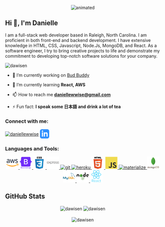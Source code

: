 <p align="center">
  <img src="hello.gif" alt="animated" />
</p>

## Hi 👋, I'm Danielle
I am a full-stack web developer based in Raleigh, North Carolina. I am proficient in both front-end and backend development. I have extensive knowledge in HTML, CSS, Javascript, Node.Js, MongoDB, and React. As a software engineer, I try to bring creative projects to life and demonstrate my commitment to developing top-notch software solutions for your company.

<p align="left"> <img src="https://komarev.com/ghpvc/?username=dawisen&label=Profile%20views&color=0e75b6&style=flat" alt="dawisen" /> </p>

- 🔭 I’m currently working on [Bud Buddy](https://github.com/dawisen/budbuddy)

- 🌱 I’m currently learning **React, AWS**

- 📫 How to reach me **daniellewwise@gmail.com**

- ⚡ Fun fact: **I speak some 日本語 and drink a lot of tea**

<h3 align="left">Connect with me:</h3>
<p align="left">
<a href="https://www.hackerrank.com/daniellewwise" target="blank"><img align="center" src="https://cdn.jsdelivr.net/npm/simple-icons@3.0.1/icons/hackerrank.svg" alt="daniellewwise" height="30" width="40" /></a>
<a href="https://www.linkedin.com/in/daniellewisen1/"> <img align="center" src="makefg.png" alt="daniellewisen1" height="30" width="30" /></a> 
</p>

<h3 align="left">Languages and Tools:</h3>
<p align="center"> <a href="https://aws.amazon.com" target="_blank"> <img src="https://raw.githubusercontent.com/devicons/devicon/master/icons/amazonwebservices/amazonwebservices-original-wordmark.svg" alt="aws" width="40" height="40"/> </a> <a href="https://getbootstrap.com" target="_blank"> <img src="https://raw.githubusercontent.com/devicons/devicon/master/icons/bootstrap/bootstrap-plain-wordmark.svg" alt="bootstrap" width="40" height="40"/> </a> <a href="https://www.w3schools.com/css/" target="_blank"> <img src="https://raw.githubusercontent.com/devicons/devicon/master/icons/css3/css3-original-wordmark.svg" alt="css3" width="40" height="40"/> </a> <a href="https://expressjs.com" target="_blank"> <img src="https://raw.githubusercontent.com/devicons/devicon/master/icons/express/express-original-wordmark.svg" alt="express" width="40" height="40"/> </a> <a href="https://git-scm.com/" target="_blank"> <img src="https://www.vectorlogo.zone/logos/git-scm/git-scm-icon.svg" alt="git" width="40" height="40"/> </a> <a href="https://heroku.com" target="_blank"> <img src="https://www.vectorlogo.zone/logos/heroku/heroku-icon.svg" alt="heroku" width="40" height="40"/> </a> <a href="https://www.w3.org/html/" target="_blank"> <img src="https://raw.githubusercontent.com/devicons/devicon/master/icons/html5/html5-original-wordmark.svg" alt="html5" width="40" height="40"/> </a> <a href="https://developer.mozilla.org/en-US/docs/Web/JavaScript" target="_blank"> <img src="https://raw.githubusercontent.com/devicons/devicon/master/icons/javascript/javascript-original.svg" alt="javascript" width="40" height="40"/> </a> <a href="https://materializecss.com/" target="_blank"> <img src="https://raw.githubusercontent.com/prplx/svg-logos/5585531d45d294869c4eaab4d7cf2e9c167710a9/svg/materialize.svg" alt="materialize" width="40" height="40"/> </a> <a href="https://www.mongodb.com/" target="_blank"> <img src="https://raw.githubusercontent.com/devicons/devicon/master/icons/mongodb/mongodb-original-wordmark.svg" alt="mongodb" width="40" height="40"/> </a> <a href="https://www.mysql.com/" target="_blank"> <img src="https://raw.githubusercontent.com/devicons/devicon/master/icons/mysql/mysql-original-wordmark.svg" alt="mysql" width="40" height="40"/> </a> <a href="https://nodejs.org" target="_blank"> <img src="https://raw.githubusercontent.com/devicons/devicon/master/icons/nodejs/nodejs-original-wordmark.svg" alt="nodejs" width="40" height="40"/> </a> <a href="https://reactjs.org/" target="_blank"> <img src="https://raw.githubusercontent.com/devicons/devicon/master/icons/react/react-original-wordmark.svg" alt="react" width="40" height="40"/> </a> </p>

## GitHub Stats
<div align="center">
<img align="center" src="https://github-readme-stats.vercel.app/api/top-langs?username=dawisen&show_icons=true&locale=en&layout=compact" alt="dawisen" width="40%" />

<img align="center" src="https://github-readme-stats.vercel.app/api?username=dawisen&show_icons=true&locale=en" alt="dawisen" width="40%" />
</div>
<br>
<div align="center"> <img align="center" src="https://github-readme-streak-stats.herokuapp.com/?user=dawisen&" alt="dawisen" width="33%" /></div>
